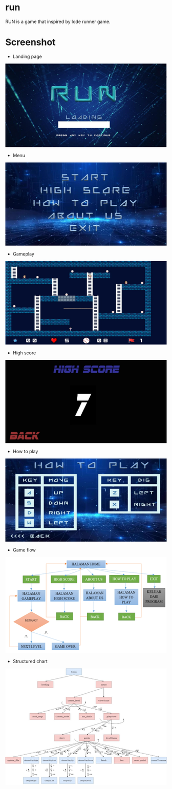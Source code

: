 # run
RUN is a game that inspired by lode runner game.

# Screenshot
- Landing page

![landing page](https://github.com/alyamaharanipj/run/blob/main/screenshot/landing%20page.jpg)

- Menu

![menu](https://github.com/alyamaharanipj/run/blob/main/screenshot/menu.jpg)

- Gameplay

![gameplay](https://github.com/alyamaharanipj/run/blob/main/screenshot/gameplay.jpg)

- High score

![high score](https://github.com/alyamaharanipj/run/blob/main/screenshot/high%20score.jpg)

- How to play

![how to play](https://github.com/alyamaharanipj/run/blob/main/screenshot/how%20to%20play%20menu.jpg)

- Game flow

![game flow](https://github.com/alyamaharanipj/run/blob/main/screenshot/structured%20chart.png)

- Structured chart

![structured chart](https://github.com/alyamaharanipj/run/blob/main/screenshot/structured%20chart.png.jpg)
